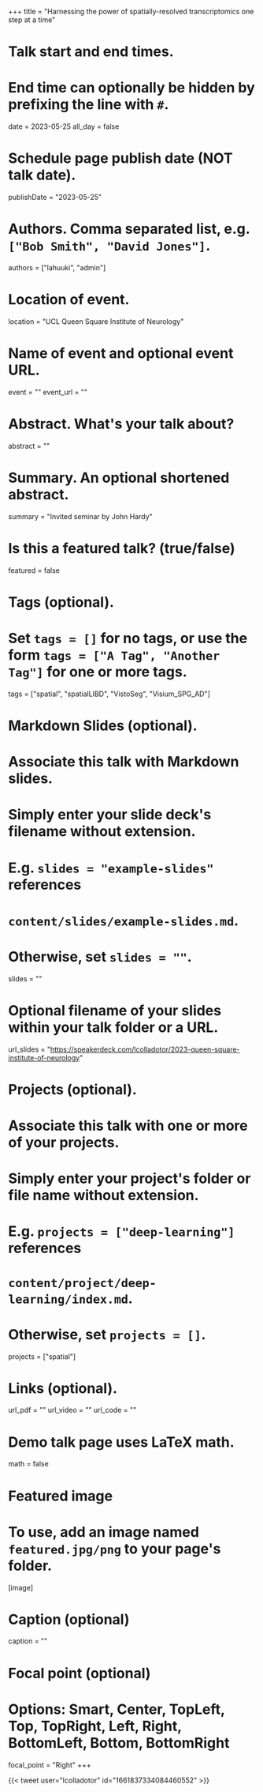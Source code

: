 +++
title = "Harnessing the power of spatially-resolved transcriptomics one step at a time"

# Talk start and end times.
#   End time can optionally be hidden by prefixing the line with `#`.
date = 2023-05-25
all_day = false

# Schedule page publish date (NOT talk date).
publishDate = "2023-05-25"

# Authors. Comma separated list, e.g. `["Bob Smith", "David Jones"]`.
authors = ["lahuuki", "admin"]

# Location of event.
location = "UCL Queen Square Institute of Neurology"

# Name of event and optional event URL.
event = ""
event_url = ""

# Abstract. What's your talk about?
abstract = ""

# Summary. An optional shortened abstract.
summary = "Invited seminar by John Hardy"

# Is this a featured talk? (true/false)
featured = false

# Tags (optional).
#   Set `tags = []` for no tags, or use the form `tags = ["A Tag", "Another Tag"]` for one or more tags.
tags = ["spatial", "spatialLIBD", "VistoSeg", "Visium_SPG_AD"]

# Markdown Slides (optional).
#   Associate this talk with Markdown slides.
#   Simply enter your slide deck's filename without extension.
#   E.g. `slides = "example-slides"` references 
#   `content/slides/example-slides.md`.
#   Otherwise, set `slides = ""`.
slides = ""

# Optional filename of your slides within your talk folder or a URL.
url_slides = "https://speakerdeck.com/lcolladotor/2023-queen-square-institute-of-neurology"

# Projects (optional).
#   Associate this talk with one or more of your projects.
#   Simply enter your project's folder or file name without extension.
#   E.g. `projects = ["deep-learning"]` references 
#   `content/project/deep-learning/index.md`.
#   Otherwise, set `projects = []`.
projects = ["spatial"]

# Links (optional).
url_pdf = ""
url_video = ""
url_code = ""

# Demo talk page uses LaTeX math.
math = false

# Featured image
# To use, add an image named `featured.jpg/png` to your page's folder. 
[image]
  # Caption (optional)
  caption = ""

  # Focal point (optional)
  # Options: Smart, Center, TopLeft, Top, TopRight, Left, Right, BottomLeft, Bottom, BottomRight
  focal_point = "Right"
+++

<script defer class="speakerdeck-embed" data-id="0eb7ce70d3cc4865a6419a89c89110dc" data-ratio="1.77725118483412" src="//speakerdeck.com/assets/embed.js"></script>

{{< tweet user="lcolladotor" id="1661837334084460552" >}}
